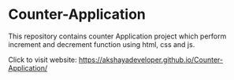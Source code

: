# Counter-Application
This repository contains counter Application project which perform increment and decrement function using html, css and js.


Click to visit website: https://akshayadeveloper.github.io/Counter-Application/
